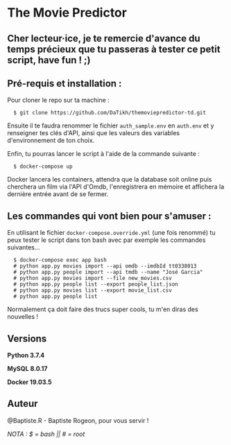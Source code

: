 # The Movie Predictor


## Cher lecteur·ice, je te remercie d'avance du temps précieux que tu passeras à tester ce petit script, have fun ! ;)


## Pré-requis et installation :

Pour cloner le repo sur ta machine :

```
  $ git clone https://github.com/DaTikh/themoviepredictor-td.git
```

Ensuite il te faudra renommer le fichier `auth_sample.env` en `auth.env` et y renseigner tes clés d'API, ainsi que les valeurs des variables d'environnement de ton choix.

Enfin, tu pourras lancer le script à l'aide de la commande suivante :

```
  $ docker-compose up
```

Docker lancera les containers, attendra que la database soit online puis cherchera un film via l'API d'Omdb, l'enregistrera en mémoire et affichera la dernière entrée avant de se fermer.

## Les commandes qui vont bien pour s'amuser :

En utilisant le fichier `docker-compose.override.yml` (une fois renommé) tu peux tester le script dans ton bash avec par exemple les commandes suivantes...

```
  $ docker-compose exec app bash
  # python app.py movies import --api omdb --imdbId tt0338013
  # python app.py people import --api tmdb --name "José Garcia"  
  # python app.py movies import --file new_movies.csv
  # python app.py people list --export people_list.json
  # python app.py movies list --export movie_list.csv
  # python app.py people list
```

Normalement ça doit faire des trucs super cools, tu m'en diras des nouvelles !


## Versions

**Python 3.7.4**

**MySQL 8.0.17**

**Docker 19.03.5**


## Auteur

@Baptiste.R - Baptiste Rogeon, pour vous servir !

*NOTA : $ = bash || # = root*
